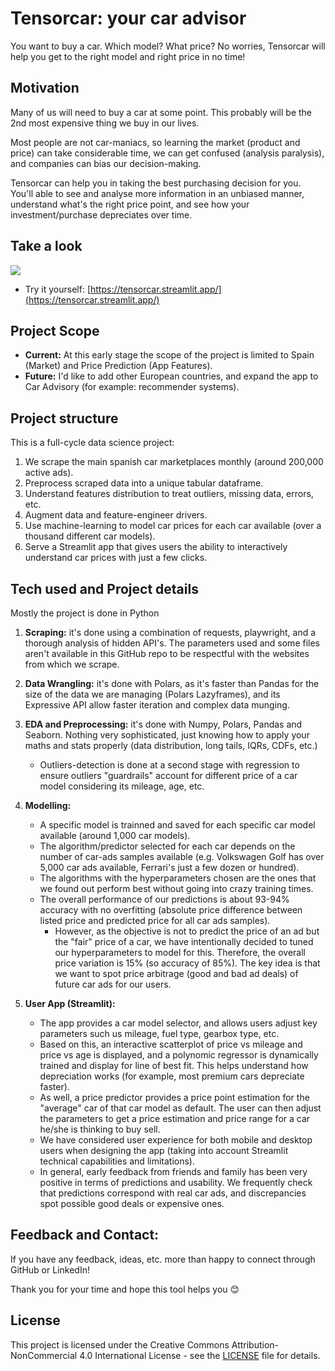 # Tensorcar: your car advisor

You want to buy a car. Which model? What price? No worries, Tensorcar will help you get to the right model and right price in no time!

## Motivation
Many of us will need to buy a car at some point. This probably will be the 2nd most expensive thing we buy in our lives.  

Most people are not car-maniacs, so learning the market (product and price) can take considerable time, we can get confused (analysis paralysis), and companies can bias our decision-making.

Tensorcar can help you in taking the best purchasing decision for you. You'll able to see and analyse more information in an unbiased manner, understand what's the right price point, and see how your investment/purchase depreciates over time.

## Take a look
![](https://github.com/sam-math/tensorcar/blob/main/app/app_demo_1.gif)

- Try it yourself: [https://tensorcar.streamlit.app/](https://tensorcar.streamlit.app/)

## Project Scope

- **Current:** At this early stage the scope of the project is limited to Spain (Market) and Price Prediction (App Features).
- **Future:** I'd like to add other European countries, and expand the app to Car Advisory (for example: recommender systems).

## Project structure
This is a full-cycle data science project:

1. We scrape the main spanish car marketplaces monthly (around 200,000 active ads).
2. Preprocess scraped data into a unique tabular dataframe.
3. Understand features distribution to treat outliers, missing data, errors, etc.
4. Augment data and feature-engineer drivers.
5. Use machine-learning to model car prices for each car available (over a thousand different car models).
6. Serve a Streamlit app that gives users the ability to interactively understand car prices with just a few clicks.


## Tech used and Project details
Mostly the project is done in Python

1. **Scraping:** it's done using a combination of requests, playwright, and a thorough analysis of hidden API's. The parameters used and some files aren't available in this GitHub repo to be respectful with the websites from which we scrape.

2. **Data Wrangling:** it's done with Polars, as it's faster than Pandas for the size of the data we are managing (Polars Lazyframes), and its Expressive API allow faster iteration and complex data munging.
   
3. **EDA and Preprocessing:** it's done with Numpy, Polars, Pandas and Seaborn. Nothing very sophisticated, just knowing how to apply your maths and stats properly (data distribution, long tails, IQRs, CDFs, etc.)
   - Outliers-detection is done at a second stage with regression to ensure outliers "guardrails" account for different price of a car model considering its mileage, age, etc.
     
4. **Modelling:**
   - A specific model is trainned and saved for each specific car model available (around 1,000 car models).
   - The algorithm/predictor selected for each car depends on the number of car-ads samples available (e.g. Volkswagen Golf has over 5,000 car ads available, Ferrari's just a few dozen or hundred).
   - The algorithms with the hyperparameters chosen are the ones that we found out perform best without going into crazy training times.
   - The overall performance of our predictions is about 93-94% accuracy with no overfitting (absolute price difference between listed price and predicted price for all car ads samples).
     - However, as the objective is not to predict the price of an ad but the "fair" price of a car, we have intentionally decided to tuned our hyperparameters to model for this. Therefore, the overall price variation is 15% (so accuracy of 85%). The key idea is that we want to spot price arbitrage (good and bad ad deals) of future car ads for our users.
       
5. **User App (Streamlit):**
   - The app provides a car model selector, and allows users adjust key parameters such us mileage, fuel type, gearbox type, etc.
   - Based on this, an interactive scatterplot of price vs mileage and price vs age is displayed, and a polynomic regressor is dynamically trained and display for line of best fit. This helps understand how depreciation works (for example, most premium cars depreciate faster).
   - As well, a price predictor provides a price point estimation for the "average" car of that car model as default. The user can then adjust the parameters to get a price estimation and price range for a car he/she is thinking to buy sell.
   - We have considered user experience for both mobile and desktop users when designing the app (taking into account Streamlit technical capabilities and limitations).
   - In general, early feedback from friends and family has been very positive in terms of predictions and usability. We frequently check that predictions correspond with real car ads, and discrepancies spot possible good deals or expensive ones.

## Feedback and Contact:
If you have any feedback, ideas, etc. more than happy to connect through GitHub or LinkedIn!

Thank you for your time and hope this tool helps you 😊

## License

This project is licensed under the Creative Commons Attribution-NonCommercial 4.0 International License - see the [LICENSE](LICENSE) file for details.
